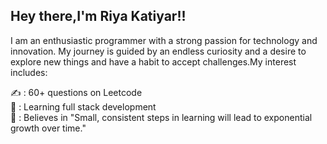 <b><h2>Hey there,I'm Riya Katiyar!!</b></h2>
<p>I am an enthusiastic programmer with a strong passion for technology and innovation. My journey is guided by an endless curiosity and a desire to explore new things and have a habit to accept challenges.My interest includes:</p>
✍️ : 60+ questions on Leetcode
<br>
📖 : Learning full stack development
<br>
🎯 : Believes in "Small, consistent steps in learning will lead to exponential growth over time."
<br>


